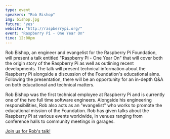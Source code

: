 ```yaml
---
type: event
speakers: "Rob Bishop"
img: bishop.jpg
future: 'yes'
website: "http://raspberrypi.org/"
event: "Raspberry Pi - One Year On"
time: 12:00pm
---
```

Rob Bishop, an engineer and evangelist for the Raspberry Pi Foundation, will present a talk entitled "Raspberry Pi - One Year On" that will cover both the origin story of the Raspberry Pi as well as outlining recent developments. The talk will present technical information about the Raspberry Pi alongside a discussion of the Foundation's educational aims. Following the presentation, there will be an opportunity for an in-depth Q&A on both educational and technical matters.

Rob Bishop was the first technical employee at Raspberry Pi and is currently one of the two full time software engineers. Alongside his engineering responsibilities, Rob also acts as an "evangelist" who works to promote the educational mission of the Foundation. Rob has given talks about the Raspberry Pi at various events worldwide, in venues ranging from conference halls to community meetings in garages.

<a href="http://dssgrobbishop.eventbrite.com/" class="btn btn-huge btn-success btn-block btn-embossed">Join us for Rob's talk!</a>